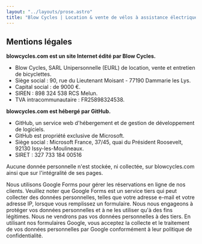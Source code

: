 ```yaml
---
layout: "../layouts/prose.astro"
title: "Blow Cycles | Location & vente de vélos à assistance électrique"
---
```



## Mentions légales

**blowcycles.com est un site Internet édité par Blow Cycles.**

-  Blow Cycles, SARL Unipersonnelle (EURL) de location, vente et entretien de bicyclettes.
-  Siège social : 90, rue du Lieutenant Moisant - 77190 Dammarie les Lys.
-  Capital social : de 9000 €.
-  SIREN : 898 324 538 RCS Melun.
-  TVA intracommunautaire : FR25898324538.

**blowcycles.com est hébergé par GitHub.**

-   GitHub, un service web d'hébergement et de gestion de développement de logiciels.
-   GitHub est propriété exclusive de Microsoft.
-   Siège social : Microsoft France, 37/45, quai du Président Roosevelt, 92130 Issy-les-Moulineaux.
-   SIRET : 327 733 184 00516

Aucune donnée personnelle n'est stockée, ni collectée, sur blowcycles.com ainsi que sur l'intégralité de ses pages.

Nous utilisons Google Forms pour gérer les réservations en ligne de nos clients. Veuillez noter que Google Forms est un service tiers qui peut collecter des données personnelles, telles que votre adresse e-mail et votre adresse IP, lorsque vous remplissez un formulaire. Nous nous engageons à protéger vos données personnelles et à ne les utiliser qu'à des fins légitimes. Nous ne vendrons pas vos données personnelles à des tiers. En utilisant nos formulaires Google, vous acceptez la collecte et le traitement de vos données personnelles par Google conformément à leur politique de confidentialité.